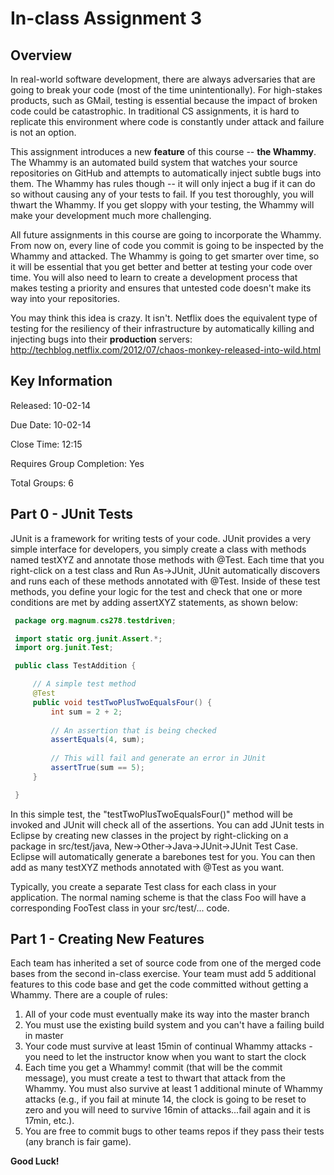 # In-class Assignment 3

## Overview

In real-world software development, there are always adversaries that are going to 
break your code (most of the time unintentionally). For high-stakes products, such as
GMail, testing is essential because the impact of broken code could be catastrophic.
In traditional CS assignments, it is hard to replicate this environment where code is
constantly under attack and failure is not an option.

This assignment introduces a new __feature__ of this course -- __the Whammy__. The Whammy
is an automated build system that watches your source repositories on GitHub and attempts
to automatically inject subtle bugs into them. The Whammy has rules though -- it will only
inject a bug if it can do so without causing any of your tests to fail. If you test 
thoroughly, you will thwart the Whammy. If you get sloppy with your testing, the Whammy
will make your development much more challenging. 

All future assignments in this course are going to incorporate the Whammy. From now on,
every line of code you commit is going to be inspected by the Whammy and attacked. The
Whammy is going to get smarter over time, so it will be essential that you get better and
better at testing your code over time. You will also need to learn to create a development
process that makes testing a priority and ensures that untested code doesn't make its way
into your repositories.

You may think this idea is crazy. It isn't. Netflix does the equivalent type of testing
for the resiliency of their infrastructure by automatically killing and injecting bugs
into their __production__ servers: 
http://techblog.netflix.com/2012/07/chaos-monkey-released-into-wild.html
 
## Key Information

Released: 10-02-14

Due Date: 10-02-14

Close Time: 12:15

Requires Group Completion: Yes

Total Groups: 6

## Part 0 - JUnit Tests

JUnit is a framework for writing tests of your code. JUnit provides a very simple
interface for developers, you simply create a class with methods named testXYZ
and annotate those methods with @Test. Each time that you right-click on a test
class and Run As->JUnit, JUnit automatically discovers and runs each of these
methods annotated with @Test. Inside of these test methods, you define your logic
for the test and check that one or more conditions are met by adding assertXYZ
statements, as shown below:

   ```java   
	package org.magnum.cs278.testdriven;

	import static org.junit.Assert.*;
	import org.junit.Test;

	public class TestAddition {

        // A simple test method
		@Test
		public void testTwoPlusTwoEqualsFour() {
			int sum = 2 + 2;
			
			// An assertion that is being checked
			assertEquals(4, sum);
			
			// This will fail and generate an error in JUnit
			assertTrue(sum == 5);
		}

	} 
   ```
In this simple test, the "testTwoPlusTwoEqualsFour()" method will be invoked and JUnit
will check all of the assertions. You can add JUnit tests in Eclipse by creating
new classes in the project by right-clicking on a package in src/test/java, 
New->Other->Java->JUnit->JUnit Test Case. Eclipse will automatically generate a barebones
test for you. You can then add as many testXYZ methods annotated with @Test as you want.

Typically, you create a separate Test class for each class in your application. The
normal naming scheme is that the class Foo will have a corresponding FooTest class in your
src/test/... code. 

## Part 1 - Creating New Features

Each team has inherited a set of source code from one of the merged code bases from the
second in-class exercise. Your team must add 5 additional features to this code base and
get the code committed without getting a Whammy. There are a couple of rules:

1. All of your code must eventually make its way into the master branch
2. You must use the existing build system and you can't have a failing build in master
3. Your code must survive at least 15min of continual Whammy attacks - you need to let
   the instructor know when you want to start the clock
4. Each time you get a Whammy! commit (that will be the commit message), you must create a
   test to thwart that attack from the Whammy. You must also survive at least 1 additional
   minute of Whammy attacks (e.g., if you fail at minute 14, the clock is going to be reset
   to zero and you will need to survive 16min of attacks...fail again and it is 17min,
   etc.).
5. You are free to commit bugs to other teams repos if they pass their tests (any branch
   is fair game).
   
__Good Luck!__
